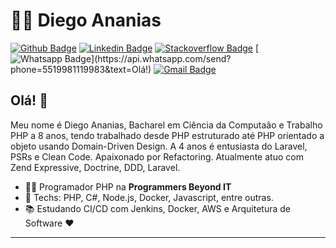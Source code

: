 # :man_technologist: Diego Ananias

[![Github Badge](https://img.shields.io/badge/-Github-000?style=flat-square&logo=Github&logoColor=white&link=https://github.com/diegohsananias)](https://github.com/diegohsananias)
[![Linkedin Badge](https://img.shields.io/badge/-LinkedIn-blue?style=flat-square&logo=Linkedin&logoColor=white&link=https://www.linkedin.com/in/diegoananias//)](https://www.linkedin.com/in/diegoananias//)
[![Stackoverflow Badge](https://img.shields.io/badge/-Stackoverflow-4CA143?style=flat-square&logo=Stackoverflow&logoColor=white&link=https://pt.stackoverflow.com/users/86417/hanania-mizrahi)](https://pt.stackoverflow.com/users/86417/hanania-mizrahi)
[![Whatsapp Badge](https://img.shields.io/badge/-Whatsapp-4CA143?style=flat-square&labelColor=4CA143&logo=whatsapp&logoColor=white&link=https://api.whatsapp.com/send?phone=5519981119983&text=Olá!)](https://api.whatsapp.com/send?phone=5519981119983&text=Olá!)
[![Gmail Badge](https://img.shields.io/badge/-Gmail-c14438?style=flat-square&logo=Gmail&logoColor=white&link=mailto:lucasgdbittencourt@gmail.com)](mailto:lucasgdbittencourt@gmail.com)

## Olá! 👋

Meu nome é Diego Ananias, Bacharel em Ciência da Computaão e Trabalho PHP a 8 anos, tendo trabalhado desde PHP estruturado até PHP orientado a objeto usando Domain-Driven Design. A 4 anos é entusiasta do Laravel, PSRs e Clean Code. Apaixonado por Refactoring. Atualmente atuo com Zend Expressive, Doctrine, DDD, Laravel.

- :office_worker: Programador PHP na **Programmers Beyond IT**
- :blue_heart: Techs: PHP, C#, Node.js, Docker, Javascript, entre outras.
- :books: Estudando CI/CD com Jenkins, Docker, AWS e Arquitetura de Software :heart:

---
